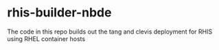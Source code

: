 # rhis-builder-nbde
The code in this repo builds out the tang and clevis deployment for RHIS using RHEL container hosts
